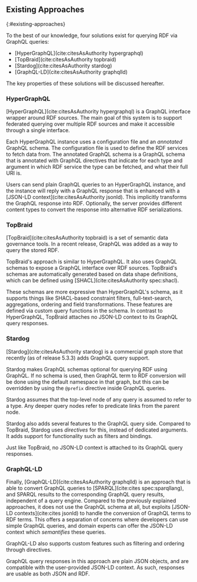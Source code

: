 ## Existing Approaches
{:#existing-approaches}

To the best of our knowledge, four solutions exist for querying RDF via GraphQL queries:

* [HyperGraphQL](cite:citesAsAuthority hypergraphql)
* [TopBraid](cite:citesAsAuthority topbraid)
* [Stardog](cite:citesAsAuthority stardog)
* [GraphQL-LD](cite:citesAsAuthority graphqlld)

The key properties of these solutions will be discussed hereafter.

### HyperGraphQL

[HyperGraphQL](cite:citesAsAuthority hypergraphql) is a GraphQL interface wrapper around RDF sources.
The main goal of this system is to support federated querying
over multiple RDF sources and make it accessible through a single interface.

Each HyperGraphQL instance uses a configuration file and an _annotated_ GraphQL schema.
The configuration file is used to define the RDF services to fetch data from.
The annotated GraphQL schema is a GraphQL schema that is annotated with GraphQL directives
that indicate for each type and argument in which RDF service the type can be fetched,
and what their full URI is.

Users can send plain GraphQL queries to an HyperGraphQL instance,
and the instance will reply with a GraphQL response that is enhanced with a [JSON-LD context](cite:citesAsAuthority jsonld).
This implicitly transforms the GraphQL response into RDF.
Optionally, the server provides different content types to convert the response into alternative RDF serializations.

### TopBraid

[TopBraid](cite:citesAsAuthority topbraid) is a set of semantic data governance tools.
In a recent release, GraphQL was added as a way to query the stored RDF.

TopBraid's approach is similar to HyperGraphQL.
It also uses GraphQL schemas to expose a GraphQL interface over RDF sources.
TopBraid's schemas are automatically generated based on data shape definitions,
which can be defined using [SHACL](cite:citesAsAuthority spec:shacl).

These schemas are more expressive than HyperGraphQL's schema,
as it supports things like SHACL-based constraint filters, full-text-search, aggregations, ordering and field transformations.
These features are defined via custom query functions in the schema.
In contrast to HyperGraphQL, TopBraid attaches no JSON-LD context to its GraphQL query responses.

### Stardog

[Stardog](cite:citesAsAuthority stardog) is a commercial graph store that recently
(as of release 5.3.3) adds GraphQL query support.

Stardog makes GraphQL schemas optional for querying RDF using GraphQL.
If no schema is used, then GraphQL term to RDF conversion will be done using the default namespace in that graph,
but this can be overridden by using the `@prefix` directive inside GraphQL queries.

Stardog assumes that the top-level node of any query is assumed to refer to a type.
Any deeper query nodes refer to predicate links from the parent node.

Stardog also adds several features to the GraphQL query side.
Compared to TopBraid, Stardog uses _directives_ for this, instead of dedicated arguments.
It adds support for functionality such as filters and bindings.

Just like TopBraid, no JSON-LD context is attached to its GraphQL query responses.

### GraphQL-LD

Finally, [GraphQL-LD](cite:citesAsAuthority graphqlld) is an approach
that is able to convert GraphQL queries to [SPARQL](cite:cites spec:sparqllang),
and SPARQL results to the corresponding GraphQL query results,
independent of a query engine.
Compared to the previously explained approaches, it does not use the GraphQL schema at all,
but exploits [JSON-LD contexts](cite:cites jsonld) to handle the conversion of GraphQL terms to RDF terms.
This offers a separation of concerns where developers can use simple GraphQL queries,
and domain experts can offer the JSON-LD context which _semantifies_ these queries.

GraphQL-LD also supports custom features such as filtering and ordering through directives.

GraphQL query responses in this approach are plain JSON objects,
and are compatible with the user-provided JSON-LD context.
As such, responses are usable as both JSON and RDF.
